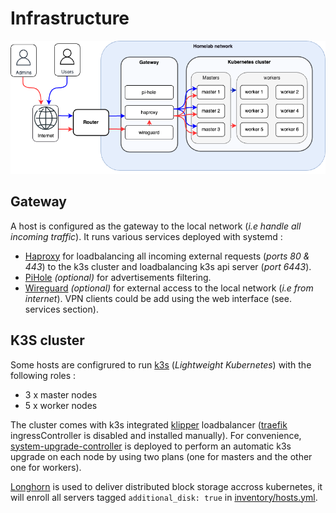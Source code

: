 # Infrastructure

![architecture](images/home.drawio.png)

## Gateway

A host is configured as the gateway to the local network (*i.e handle all incoming traffic*). It runs various services deployed with systemd :

- [Haproxy](https://www.haproxy.org/) for loadbalancing all incoming external requests (*ports 80 & 443*) to the k3s cluster and loadbalancing k3s api server (*port 6443*).
- [PiHole](https://pi-hole.net/) *(optional)* for advertisements filtering.
- [Wireguard](https://www.wireguard.com/) *(optional)* for external access to the local network (*i.e from internet*). VPN clients could be add using the web interface (see. services section).

## K3S cluster

Some hosts are configrured to run [k3s](https://k3s.io) (*Lightweight Kubernetes*) with the following roles :
- 3 x master nodes
- 5 x worker nodes

The cluster comes with k3s integrated [klipper](https://github.com/k3s-io/klipper-lb) loadbalancer ([traefik](https://traefik.io/) ingressController is disabled and installed manually).
For convenience, [system-upgrade-controller](https://github.com/rancher/system-upgrade-controller) is deployed to perform an automatic k3s upgrade on each node by using two plans (one for masters and the other one for workers).

[Longhorn](https://longhorn.io/) is used to deliver distributed block storage accross kubernetes, it will enroll all servers tagged `additional_disk: true` in [inventory/hosts.yml](../ansible/infra/inventory-example/hosts.yml).
